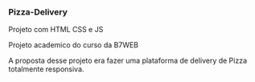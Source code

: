 ### Pizza-Delivery

Projeto com HTML CSS e JS

Projeto academico do curso da B7WEB

A proposta desse projeto era fazer uma plataforma de delivery de Pizza totalmente responsiva.
